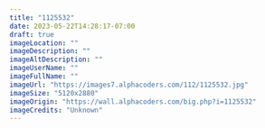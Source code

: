 ```yaml
---
title: "1125532"
date: 2023-05-22T14:28:17-07:00
draft: true
imageLocation: ""
imageDescription: ""
imageAltDescription: ""
imageUserName: ""
imageFullName: ""
imageUrl: "https://images7.alphacoders.com/112/1125532.jpg"
imageSize: "5120x2880"
imageOrigin: "https://wall.alphacoders.com/big.php?i=1125532"
imageCredits: "Unknown"
---
```

